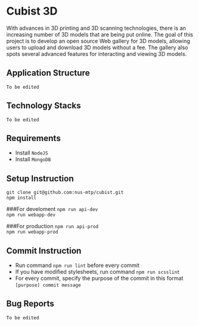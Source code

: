 # Cubist 3D
With advances in 3D printing and 3D scanning technologies, there is an increasing number of 3D models that are being put online. The goal of this project is to develop an open source Web gallery for 3D models, allowing users to upload and download 3D models without a fee. The gallery also spots several advanced features for interacting and viewing 3D models.

## Application Structure
`To be edited`

## Technology Stacks
`To be edited`

## Requirements
* Install `NodeJS`
* Install `MongoDB`


## Setup Instruction
`git clone git@github.com:nus-mtp/cubist.git`  
`npm install`  

###For develoment
`npm run api-dev`  
`npm run webapp-dev`

###For production
`npm run api-prod`  
`npm run webapp-prod`


## Commit Instruction
* Run command `npm run lint` before every commit
* If you have modified stylesheets, run command `npm run scsslint`
* For every commit, specify the purpose of the commit in this format `[purpose] commit message`

## Bug Reports
`To be edited`